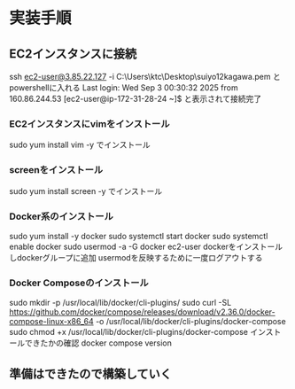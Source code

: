 # 実装手順
## EC2インスタンスに接続
ssh ec2-user@3.85.22.127 -i C:\Users\ktc\Desktop\suiyo12kagawa.pem
とpowershellに入れる
Last login: Wed Sep  3 00:30:32 2025 from 160.86.244.53
[ec2-user@ip-172-31-28-24 ~]$
と表示されて接続完了

### EC2インスタンスにvimをインストール
sudo yum install vim -y
でインストール

### screenをインストール
sudo yum install screen -y
でインストール

### Docker系のインストール
sudo yum install -y docker
sudo systemctl start docker
sudo systemctl enable docker
sudo usermod -a -G docker ec2-user
dockerをインストールしdockerグループに追加
usermodを反映するために一度ログアウトする

### Docker Composeのインストール
sudo mkdir -p /usr/local/lib/docker/cli-plugins/
sudo curl -SL https://github.com/docker/compose/releases/download/v2.36.0/docker-compose-linux-x86_64 -o /usr/local/lib/docker/cli-plugins/docker-compose
sudo chmod +x /usr/local/lib/docker/cli-plugins/docker-compose
インストールできたかの確認
docker compose version

## 準備はできたので構築していく

